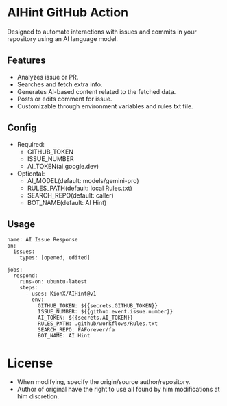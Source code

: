 # AIHint GitHub Action
Designed to automate interactions with issues and commits in your repository using an AI language model.

## Features
- Analyzes issue or PR.
- Searches and fetch extra info.
- Generates AI-based content related to the fetched data.
- Posts or edits comment for issue.
- Customizable through environment variables and rules txt file.

## Config
- Required:
  - GITHUB_TOKEN
  - ISSUE_NUMBER
  - AI_TOKEN(ai.google.dev)
- Optiontal:
  - AI_MODEL(default: models/gemini-pro)
  - RULES_PATH(default: local Rules.txt)
  - SEARCH_REPO(default: caller)
  - BOT_NAME(default: AI Hint)

## Usage
```YML
name: AI Issue Response
on:
  issues:
    types: [opened, edited]

jobs:
  respond:
    runs-on: ubuntu-latest
    steps:
      - uses: KionX/AIHint@v1
        env:
          GITHUB_TOKEN: ${{secrets.GITHUB_TOKEN}}
          ISSUE_NUMBER: ${{github.event.issue.number}}
          AI_TOKEN: ${{secrets.AI_TOKEN}}
          RULES_PATH: .github/workflows/Rules.txt
          SEARCH_REPO: FAForever/fa
          BOT_NAME: AI Hint
```

# License
- When modifying, specify the origin/source author/repository.
- Author of original have the right to use all found by him modifications at him discretion.
